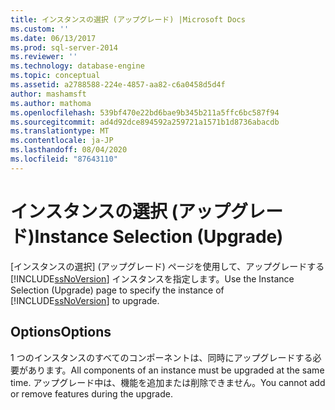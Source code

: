 ```yaml
---
title: インスタンスの選択 (アップグレード) |Microsoft Docs
ms.custom: ''
ms.date: 06/13/2017
ms.prod: sql-server-2014
ms.reviewer: ''
ms.technology: database-engine
ms.topic: conceptual
ms.assetid: a2788588-224e-4857-aa82-c6a0458d5d4f
author: mashamsft
ms.author: mathoma
ms.openlocfilehash: 539bf470e22bd6bae9b345b211a5ffc6bc587f94
ms.sourcegitcommit: ad4d92dce894592a259721a1571b1d8736abacdb
ms.translationtype: MT
ms.contentlocale: ja-JP
ms.lasthandoff: 08/04/2020
ms.locfileid: "87643110"
---
```

# <a name="instance-selection-upgrade"></a><span data-ttu-id="a9f3c-102">インスタンスの選択 (アップグレード)</span><span class="sxs-lookup"><span data-stu-id="a9f3c-102">Instance Selection (Upgrade)</span></span>
  <span data-ttu-id="a9f3c-103">[インスタンスの選択] (アップグレード) ページを使用して、アップグレードする [!INCLUDE[ssNoVersion](../../includes/ssnoversion-md.md)] インスタンスを指定します。</span><span class="sxs-lookup"><span data-stu-id="a9f3c-103">Use the Instance Selection (Upgrade) page to specify the instance of [!INCLUDE[ssNoVersion](../../includes/ssnoversion-md.md)] to upgrade.</span></span>  
  
## <a name="options"></a><span data-ttu-id="a9f3c-104">Options</span><span class="sxs-lookup"><span data-stu-id="a9f3c-104">Options</span></span>  
 <span data-ttu-id="a9f3c-105">1 つのインスタンスのすべてのコンポーネントは、同時にアップグレードする必要があります。</span><span class="sxs-lookup"><span data-stu-id="a9f3c-105">All components of an instance must be upgraded at the same time.</span></span> <span data-ttu-id="a9f3c-106">アップグレード中は、機能を追加または削除できません。</span><span class="sxs-lookup"><span data-stu-id="a9f3c-106">You cannot add or remove features during the upgrade.</span></span>  
  
  

